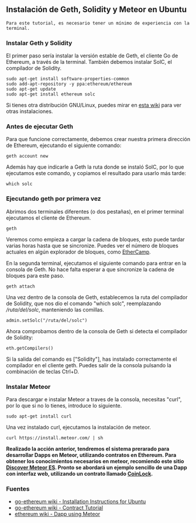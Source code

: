 ## Instalación de Geth, Solidity y Meteor en Ubuntu
                                                                                                                                                                                                                                                                                                                                                                                                                                                                 
`Para este tutorial, es necesario tener un mínimo de experiencia con la terminal.`

### Instalar Geth y Solidity
El primer paso sería instalar la versión estable de Geth, el cliente Go de Ethereum, a través de la terminal. También debemos instalar SolC, el compilador de Solidity.
```
sudo apt-get install software-properties-common
sudo add-apt-repository -y ppa:ethereum/ethereum
sudo apt-get update
sudo apt-get install ethereum solc
```

Si tienes otra distribución GNU/Linux, puedes mirar en [esta wiki](https://github.com/ethereum/go-ethereum/wiki/Building-Ethereum "Building Ethereum") para ver otras instalaciones.

### Antes de ejecutar Geth

Para que funcione correctamente, debemos crear nuestra primera dirección de Ethereum, ejecutando el siguiente comando:
  
``geth account new``
  
Además hay que indicarle a Geth la ruta donde se instaló SolC, por lo que ejecutamos este comando, y copiamos el resultado para usarlo más tarde:  
  
``which solc``

### Ejecutando geth por primera vez 

Abrimos dos terminales diferentes (o dos pestañas), en el primer terminal ejecutamos el cliente de Ethereum.
  
``geth``
  
Veremos como empieza a cargar la cadena de bloques, esto puede tardar varias horas hasta que se sincronize. Puedes ver el número de bloques actuales en algún explorador de bloques, como [EtherCamp](https://live.ether.camp/ "Explorador de bloques EtherCamp"). 

En la segunda terminal, ejecutamos el siguiente comando para entrar en la consola de Geth. No hace falta esperar a que sincronize la cadena de bloques para este paso.
  
``geth attach``
  
Una vez dentro de la consola de Geth, establecemos la ruta del compilador de Solidity, que nos dio el comando "which solc", reemplazando */ruta/del/solc*, manteniendo las comillas.
  
``admin.setSolc("/ruta/del/solc")``
  
Ahora comprobamos dentro de la consola de Geth si detecta el compilador de Solidity:
  
``eth.getCompilers()``
  
Si la salida del comando es ["Solidity"], has instalado correctamente el compilador en el cliente geth. Puedes salir de la consola pulsando la combinación de teclas Ctrl+D.
  
### Instalar Meteor 

Para descargar e instalar Meteor a traves de la consola, necesitas "curl", por lo que si no lo tienes, introduce lo siguiente.
  
``sudo apt-get install curl``
  
Una vez instalado curl, ejecutamos la instalación de meteor.
  
``curl https://install.meteor.com/ | sh``

**Realizado la acción anterior, tendremos el sistema prerarado para desarrollar Dapps en Meteor, utilizando contratos en Ethereum. Para obtener los conocimientos necesarios en meteor, recomiendo este sitio [Discover Meteor ES](http://es.discovermeteor.com). Pronto se abordará un ejemplo sencillo de una Dapp con interfaz web, utilizando un contrato llamado [CoinLock](https://github.com/ryepdx/coinlock/blob/master/coinlock.sol).**

### Fuentes
* [ go-ethereum wiki - Installation Instructions for Ubuntu](https://github.com/ethereum/go-ethereum/wiki/Installation-Instructions-for-Ubuntu) 
* [go-ethereum wiki - Contract Tutorial](https://github.com/ethereum/go-ethereum/wiki/Contract-Tutorial) 
* [ ethereum wiki - Dapp using Meteor ](https://github.com/ethereum/wiki/wiki/Dapp-using-Meteor) 
